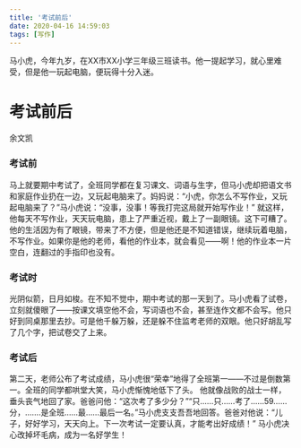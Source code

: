 ```yaml
---
title: '考试前后'
date: 2020-04-16 14:59:03
tags: [写作]
---
```

马小虎，今年九岁，在XX市XX小学三年级三班读书。他一提起学习，就心里难受，但是他一玩起电脑，便玩得十分入迷。

<!-- more -->
# 考试前后
余文凯

### 考试前

马上就要期中考试了，全班同学都在复习课文、词语与生字，但马小虎却把语文书和家庭作业扔在一边，又玩起电脑来了。妈妈说：“小虎，你怎么不写作业，又玩起电脑来了？”马小虎说：“没事，没事！等我打完这局就开始写作业！”
就这样，他每天不写作业，天天玩电脑，患上了严重近视，戴上了一副眼镜。这下可糟了。他的生活因为有了眼镜，带来了不方便，但是他还是不知道错误，继续玩着电脑，不写作业。如果你是他的老师，看他的作业本，就会看见——啊！他的作业本一片空白，连翻过的手指印也没有。

<!-- more -->
### 考试时

光阴似箭，日月如梭。在不知不觉中，期中考试的那一天到了。马小虎看了试卷，立刻就傻眼了——按课文填空他不会，写词语也不会，甚至连作文都不会写。他只好到同桌那里去抄。可是他千躲万躲，还是躲不住监考老师的双眼。他只好胡乱写了几个字，把试卷交了上来。

<!-- more -->
### 考试后

第二天，老师公布了考试成绩，马小虎很“荣幸”地得了全班第一——不过是倒数第一。全班的同学都哄堂大笑，马小虎惭愧地低下了头。
他就像战败的战士一样，垂头丧气地回了家。爸爸问他：“这次考了多少分？”“只……只……考了……59……分，…….是全班……最……最后一名。”马小虎支支吾吾地回答。爸爸对他说：“儿子，好好学习，天天向上。下一次考试一定要认真，才能考出好成绩！”
马小虎决心改掉坏毛病，成为一名好学生！

